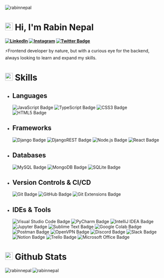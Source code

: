[//]: [![](https://visitcount.itsvg.in/api?id=rabinnepal&icon=0&color=0)](https://visitcount.itsvg.in)<br>
<p align="left"> <img src="https://komarev.com/ghpvc/?username=rabinnepal&label=Profile%20views&color=0e75b6&style=flat" alt="rabinnepal" /> </p>

# <img src="https://media.giphy.com/media/TEnXkcsHrP4YedChhA/giphy.gif" width ="25"> <b>Hi, I'm Rabin Nepal<br>


[![LinkedIn](https://img.shields.io/badge/Rabin%20Nepal-%230077B5.svg?logo=linkedin&logoColor=white)]((https://www.linkedin.com/in/rabin-nepal-aa221a1ab/))
  [![Instagram](https://img.shields.io/badge/Rabin%20Nepal-%23E4405F.svg?logo=Instagram&logoColor=white)](https://instagram.com/rabinnepal_)
   [![Twitter Badge](https://img.shields.io/badge/Rabin%20Nepal-1D9BF0?logo=twitter&logoColor=fff&style=flat)](https://twitter.com/rabinnepal0)</b>

⚡Frontend developer by nature, but with a curious eye for the backend, always looking to learn and expand my skills.<br>

# <img src="https://media2.giphy.com/media/QssGEmpkyEOhBCb7e1/giphy.gif?cid=ecf05e47a0n3gi1bfqntqmob8g9aid1oyj2wr3ds3mg700bl&rid=giphy.gif" width ="25"> <b>Skills</b>

- ## Languages

    ![JavaScript Badge](https://img.shields.io/badge/Javascript-%23323330.svg?&logo=javascript&logoColor=%23F7DF1E&style=flat)
    ![TypeScript Badge](https://img.shields.io/badge/TypeScript-3178C6?logo=typescript&logoColor=fff&style=flat)
    ![CSS3 Badge](https://img.shields.io/badge/CSS3-%231572B6.svg?&logo=css3&logoColor=white&style=flat) 
    ![HTML5 Badge](https://img.shields.io/badge/HTML5-%23E34F26.svg?&logo=html5&logoColor=white&style=flat) 

- ## Frameworks
    ![Django Badge](https://img.shields.io/badge/Django-%23092E20.svg?&logo=django&logoColor=white&style=flat)
    ![DjangoREST Badge](https://img.shields.io/badge/Django-REST-ff1709?&logo=django&logoColor=white&color=ff1709&labelColor=gray&style=flat) 
    ![Node.js Badge](https://img.shields.io/badge/Node.js-393?logo=nodedotjs&logoColor=fff&style=flat) 
    ![React Badge](https://img.shields.io/badge/React-%2320232a.svg?&logo=react&logoColor=%2361DAFB&style=flat) 

- ## Databases     
    ![MySQL Badge](https://img.shields.io/badge/MySQL-%2300f.svg?&logo=mysql&logoColor=white&style=flat)
    ![MongoDB Badge](https://img.shields.io/badge/MongoDB-%234ea94b.svg?&logo=mongodb&logoColor=white&style=flat) 
    ![SQLite Badge](https://img.shields.io/badge/SQLite-%2307405e.svg?&logo=sqlite&logoColor=white&style=flat)


- ## Version Controls & CI/CD
    ![Git Badge](https://img.shields.io/badge/Git-F05032?logo=git&logoColor=fff&style=flat)
    ![GitHub Badge](https://img.shields.io/badge/GitHub-181717?logo=github&logoColor=fff&style=flat)
    ![Git Extensions Badge](https://img.shields.io/badge/Git%20Extensions-212121?logo=gitextensions&logoColor=fff&style=flat)


- ## IDEs & Tools
    ![Visual Studio Code Badge](https://img.shields.io/badge/Visual%20Studio%20Code-007ACC?logo=visualstudiocode&logoColor=fff&style=flat)
    ![PyCharm Badge](https://img.shields.io/badge/PyCharm-000?logo=pycharm&logoColor=fff&style=flat)
    ![IntelliJ IDEA Badge](https://img.shields.io/badge/IntelliJ%20IDEA-000?logo=intellijidea&logoColor=fff&style=flat)
    ![Jupyter Badge](https://img.shields.io/badge/Jupyter-F37626?logo=jupyter&logoColor=fff&style=flat)
    ![Sublime Text Badge](https://img.shields.io/badge/Sublime%20Text-FF9800?logo=sublimetext&logoColor=fff&style=flat)
    ![Google Colab Badge](https://img.shields.io/badge/Google%20Colab-F9AB00?logo=googlecolab&logoColor=fff&style=flat)
    ![Postman Badge](https://img.shields.io/badge/Postman-FF6C37?logo=postman&logoColor=fff&style=flat)
    ![OpenVPN Badge](https://img.shields.io/badge/OpenVPN-EA7E20?logo=openvpn&logoColor=fff&style=flat)
    ![Discord Badge](https://img.shields.io/badge/Discord-5865F2?logo=discord&logoColor=fff&style=flat)
    ![Slack Badge](https://img.shields.io/badge/Slack-4A154B?logo=slack&logoColor=fff&style=flat)
    ![Notion Badge](https://img.shields.io/badge/Notion-000?logo=notion&logoColor=fff&style=flat)
    ![Trello Badge](https://img.shields.io/badge/Trello-0052CC?logo=trello&logoColor=fff&style=flat)
    ![Microsoft Office Badge](https://img.shields.io/badge/Microsoft%20Office-D83B01?logo=microsoftoffice&logoColor=fff&style=flat)


# <img src="https://media.giphy.com/media/iY8CRBdQXODJSCERIr/giphy.gif" width="25"> <b>Github Stats</b>

<p><img align="left" src="https://github-readme-stats.vercel.app/api/top-langs?username=rabinnepal&show_icons=true&locale=en&layout=compact" alt="rabinnepal" /></p>
<p><img align="center" src="https://github-readme-streak-stats.herokuapp.com/?user=rabinnepal&" alt="rabinnepal" /></p>

